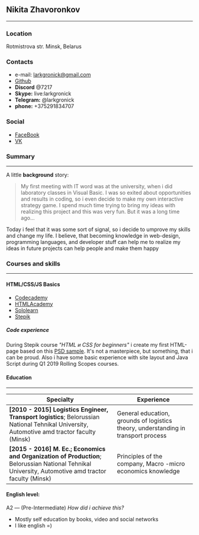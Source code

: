 ## Nikita Zhavoronkov
---------   
### Location
  Rotmistrova str.              Minsk, Belarus  

### Contacts

* e-mail: larkgronick@gmail.com
* [Github](https://github.com/Larkgronick)  
* **Discord** @7217
* **Skype:** live:larkgronick
* **Telegram:** @larkgronick
* **phone:** +375291834707

### Social
* [FaceBook](https://www.facebook.com/people/%D0%9D%D0%B8%D0%BA%D0%B8%D1%82%D0%B0-%D0%96%D0%B0%D0%B2%D0%BE%D1%80%D0%BE%D0%BD%D0%BA%D0%BE%D0%B2/100012359532582)
* [VK](https://vk.com/larkgronick)

### Summary
---------   
A little **background** story:
>My  first meeting with IT word was at the university, when i did laboratory classes in Visual Basic. I was so exited about opportunities and results in coding, so i even decide  to make my own interactive strategy game. I spend much time trying to bring my ideas with realizing this project and this was very fun. But it was a long time ago... 

Today i feel that it was some sort of signal, so i decide to umprove my skills and change my life. 
I believe, that becoming knowledge in web-design, programming languages, and developer stuff can help me to realize my ideas in future projects can help people and make them happy

### Courses and skills
---------   
#### HTML/CSS/JS Basics
* [Codecademy](https://www.codecademy.com/users/larkgronick/achievements)
* [HTMLAcademy](https://htmlacademy.ru/profile/id1192587/achievements)
* [Sololearn](https://www.sololearn.com/Profile/11857617) 
* [Stepik](https://stepik.org/users/76568363/)
##### Code experience

During Stepik course *"HTML и CSS for beginners"* i create my first HTML-page based on this [PSD sample](https://www.figma.com/file/BL7wdCOSIxYFu1uxctuVzg/%D0%94%D0%BE%D0%BC%D0%B0%D1%88%D0%BD%D0%B5%D0%B5-%D0%B7%D0%B0%D0%B4%D0%B0%D0%BD%D0%B8%D0%B5-Pied-Piper?node-id=0%3A1). It's not a masterpiece, but something, that i can be proud.
Also i have some basic experience with site layout and Java Script during Q1 2019 Rolling Scopes courses.

#### Education
---------

Specialty | Experience
------------ | -------------
 **[2010 - 2015] Logistics Engineer, Transport logistics**; Belorussian National Tehnikal University, Automotive amd tractor faculty (Minsk)| General education, grounds of logistics theory, understanding in transport process  
 **[2015 - 2016] M. Ec.; Economics and Organization of Production**; Belorussian National Tehnikal University, Automotive amd tractor faculty (Minsk)| Principles of the company, Macro -micro economics knowledge

#### English level:
A2 — (Pre-Intermediate) 
*How did i achieve this?*
* Mostly self education by books, video and social networks
* I like english =)  
